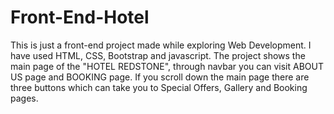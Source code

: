 # Front-End-Hotel
This is just a front-end project made while exploring Web Development.
I have used HTML, CSS, Bootstrap and javascript. 
The project shows the main page of the "HOTEL REDSTONE", through navbar you can visit ABOUT US page and BOOKING page.
If you scroll down the main page there are three buttons which can take you to Special Offers, Gallery and Booking pages.
